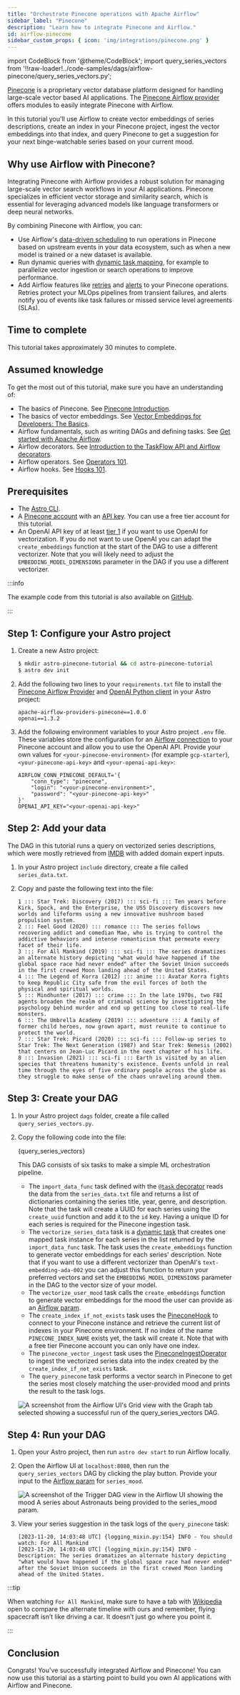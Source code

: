 ```yaml
---
title: "Orchestrate Pinecone operations with Apache Airflow"
sidebar_label: "Pinecone"
description: "Learn how to integrate Pinecone and Airflow."
id: airflow-pinecone
sidebar_custom_props: { icon: 'img/integrations/pinecone.png' }
---
```


import CodeBlock from '@theme/CodeBlock';
import query_series_vectors from '!!raw-loader!../code-samples/dags/airflow-pinecone/query_series_vectors.py';

[Pinecone](https://www.pinecone.io/) is a proprietary vector database platform designed for handling large-scale vector based AI applications. The [Pinecone Airflow provider](https://airflow.apache.org/docs/apache-airflow-providers-pinecone/stable/index.html) offers modules to easily integrate Pinecone with Airflow.

In this tutorial you'll use Airflow to create vector embeddings of series descriptions, create an index in your Pinecone project, ingest the vector embeddings into that index, and query Pinecone to get a suggestion for your next binge-watchable series based on your current mood.

## Why use Airflow with Pinecone?

Integrating Pinecone with Airflow provides a robust solution for managing large-scale vector search workflows in your AI applications. Pinecone specializes in efficient vector storage and similarity search, which is essential for leveraging advanced models like language transformers or deep neural networks.

By combining Pinecone with Airflow, you can:

- Use Airflow's [data-driven scheduling](airflow-datasets.md) to run operations in Pinecone based on upstream events in your data ecosystem, such as when a new model is trained or a new dataset is available.
- Run dynamic queries with [dynamic task mapping](dynamic-tasks.md), for example to parallelize vector ingestion or search operations to improve performance.
- Add Airflow features like [retries](rerunning-dags.md#automatically-retry-tasks) and [alerts](error-notifications-in-airflow.md) to your Pinecone operations. Retries protect your MLOps pipelines from transient failures, and alerts notify you of events like task failures or missed service level agreements (SLAs).

## Time to complete 

This tutorial takes approximately 30 minutes to complete.

## Assumed knowledge

To get the most out of this tutorial, make sure you have an understanding of:

- The basics of Pinecone. See [Pinecone Introduction](https://docs.pinecone.io/docs/overview).
- The basics of vector embeddings. See [Vector Embeddings for Developers: The Basics](https://www.pinecone.io/learn/vector-embeddings-for-developers/).
- Airflow fundamentals, such as writing DAGs and defining tasks. See [Get started with Apache Airflow](get-started-with-airflow.md).
- Airflow decorators. See [Introduction to the TaskFlow API and Airflow decorators](airflow-decorators.md).
- Airflow operators. See [Operators 101](what-is-an-operator.md).
- Airflow hooks. See [Hooks 101](what-is-a-hook.md).

## Prerequisites

- The [Astro CLI](https://www.astronomer.io/docs/astro/cli/get-started).
- A [Pinecone account](https://app.pinecone.io/?sessionType=signup) with an [API key](https://docs.pinecone.io/docs/authentication). You can use a free tier account for this tutorial.
- An OpenAI API key of at least [tier 1](https://platform.openai.com/docs/guides/rate-limits/usage-tiers) if you want to use OpenAI for vectorization. If you do not want to use OpenAI you can adapt the `create_embeddings` function at the start of the DAG to use a different vectorizer. Note that you will likely need to adjust the `EMBEDDING_MODEL_DIMENSIONS` parameter in the DAG if you use a different vectorizer.

:::info

The example code from this tutorial is also available on [GitHub](https://github.com/astronomer/airflow-pinecone-tutorial). 

:::

## Step 1: Configure your Astro project 

1. Create a new Astro project:

    ```sh
    $ mkdir astro-pinecone-tutorial && cd astro-pinecone-tutorial
    $ astro dev init
    ```

2. Add the following two lines to your `requirements.txt` file to install the [Pinecone Airflow Provider](https://airflow.apache.org/docs/apache-airflow-providers-pinecone/stable/index.html) and [OpenAI Python client](https://platform.openai.com/docs/libraries) in your Astro project:

    ```text
    apache-airflow-providers-pinecone==1.0.0
    openai==1.3.2
    ```

3. Add the following environment variables to your Astro project `.env` file. These variables store the configuration for an [Airflow connection](connections.md) to your Pinecone account and allow you to use the OpenAI API. Provide your own values for `<your-pinecone-environment>` (for example `gcp-starter`), `<your-pinecone-api-key>` and `<your-openai-api-key>`:

    ```text
    AIRFLOW_CONN_PINECONE_DEFAULT='{
        "conn_type": "pinecone",
        "login": "<your-pinecone-environment>",
        "password": "<your-pinecone-api-key>"
    }'
    OPENAI_API_KEY="<your-openai-api-key>"
    ```

## Step 2: Add your data

The DAG in this tutorial runs a query on vectorized series descriptions, which were mostly retrieved from [IMDB](https://www.imdb.com/) with added domain expert inputs. 

1. In your Astro project `include` directory, create a file called `series_data.txt`. 
2. Copy and paste the following text into the file:

    ```text
    1 ::: Star Trek: Discovery (2017) ::: sci-fi ::: Ten years before Kirk, Spock, and the Enterprise, the USS Discovery discovers new worlds and lifeforms using a new innovative mushroom based propulsion system. 
    2 ::: Feel Good (2020) ::: romance ::: The series follows recovering addict and comedian Mae, who is trying to control the addictive behaviors and intense romanticism that permeate every facet of their life.
    3 ::: For All Mankind (2019) ::: sci-fi ::: The series dramatizes an alternate history depicting "what would have happened if the global space race had never ended" after the Soviet Union succeeds in the first crewed Moon landing ahead of the United States.
    4 ::: The Legend of Korra (2012) ::: anime ::: Avatar Korra fights to keep Republic City safe from the evil forces of both the physical and spiritual worlds.
    5 ::: Mindhunter (2017) ::: crime ::: In the late 1970s, two FBI agents broaden the realm of criminal science by investigating the psychology behind murder and end up getting too close to real-life monsters.
    6 ::: The Umbrella Academy (2019) ::: adventure ::: A family of former child heroes, now grown apart, must reunite to continue to protect the world.
    7 ::: Star Trek: Picard (2020) ::: sci-fi ::: Follow-up series to Star Trek: The Next Generation (1987) and Star Trek: Nemesis (2002) that centers on Jean-Luc Picard in the next chapter of his life.
    8 ::: Invasion (2021) ::: sci-fi ::: Earth is visited by an alien species that threatens humanity's existence. Events unfold in real time through the eyes of five ordinary people across the globe as they struggle to make sense of the chaos unraveling around them.
    ```

## Step 3: Create your DAG

1. In your Astro project `dags` folder, create a file called `query_series_vectors.py`.

2. Copy the following code into the file:

    <CodeBlock language="python">{query_series_vectors}</CodeBlock>

    This DAG consists of six tasks to make a simple ML orchestration pipeline.

    - The `import_data_func` task defined with the [`@task` decorator](airflow-decorators.md) reads the data from the `series_data.txt` file and returns a list of dictionaries containing the series title, year, genre, and description. Note that the task will create a UUID for each series using the `create_uuid` function and add it to the `id` key. Having a unique ID for each series is required for the Pinecone ingestion task.
    - The `vectorize_series_data` task is a [dynamic task](dynamic-tasks.md) that creates one mapped task instance for each series in the list returned by the `import_data_func` task. The task uses the `create_embeddings` function to generate vector embeddings for each series' description. Note that if you want to use a different vectorizer than OpenAI's `text-embedding-ada-002` you can adjust this function to return your preferred vectors and set the `EMBEDDING_MODEL_DIMENSIONS` parameter in the DAG to the vector size of your model.
    - The `vectorize_user_mood` task calls the `create_embeddings` function to generate vector embeddings for the mood the user can provide as an [Airflow param](airflow-params.md).
    - The `create_index_if_not_exists` task uses the [PineconeHook](https://registry.astronomer.io/providers/apache-airflow-providers-pinecone/versions/latest/modules/PineconeHook) to connect to your Pinecone instance and retrieve the current list of indexes in your Pinecone environment. If no index of the name `PINECONE_INDEX_NAME` exists yet, the task will create it. Note that with a free tier Pinecone account you can only have one index.
    - The `pinecone_vector_ingest` task uses the [PineconeIngestOperator](https://registry.astronomer.io/providers/apache-airflow-providers-pinecone/versions/latest/modules/PineconeIngestOperator) to ingest the vectorized series data into the index created by the `create_index_if_not_exists` task.
    - The `query_pinecone` task performs a vector search in Pinecone to get the series most closely matching the user-provided mood and prints the result to the task logs.

    ![A screenshot from the Airflow UI's Grid view with the Graph tab selected showing a successful run of the query_series_vectors DAG.](/img/tutorials/airflow-pinecone_query_series_vectors_dag.png)

## Step 4: Run your DAG

1. Open your Astro project, then run `astro dev start` to run Airflow locally.

2. Open the Airflow UI at `localhost:8080`, then run the `query_series_vectors` DAG by clicking the play button. Provide your input to the [Airflow param](airflow-params.md) for `series_mood`.

    ![A screenshot of the Trigger DAG view in the Airflow UI showing the mood `A series about Astronauts` being provided to the `series_mood` param.](/img/tutorials/airflow-pinecone_params.png)

3. View your series suggestion in the task logs of the `query_pinecone` task:

    ```text
    [2023-11-20, 14:03:48 UTC] {logging_mixin.py:154} INFO - You should watch: For All Mankind
    [2023-11-20, 14:03:48 UTC] {logging_mixin.py:154} INFO - Description: The series dramatizes an alternate history depicting "what would have happened if the global space race had never ended" after the Soviet Union succeeds in the first crewed Moon landing ahead of the United States.
    ```

:::tip

When watching `For All Mankind`, make sure to have a tab with [Wikipedia](https://en.wikipedia.org) open to compare the alternate timeline with ours and remember, flying spacecraft isn’t like driving a car. It doesn’t just go where you point it.

:::

## Conclusion

Congrats! You've successfully integrated Airflow and Pinecone! You can now use this tutorial as a starting point to build you own AI applications with Airflow and Pinecone.
